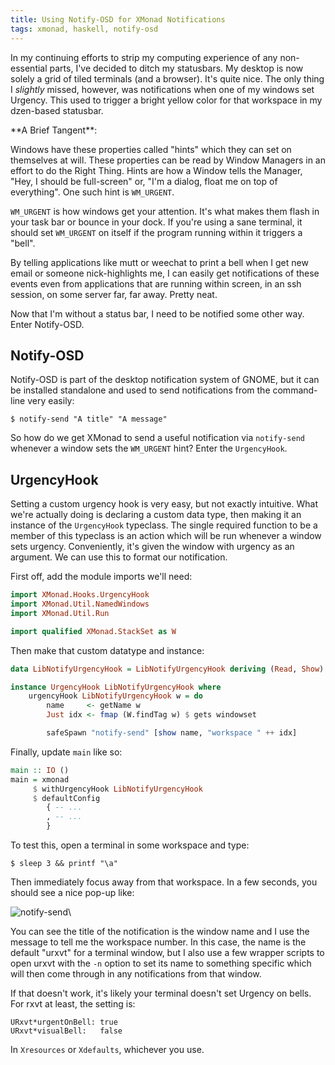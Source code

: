 ```yaml
---
title: Using Notify-OSD for XMonad Notifications
tags: xmonad, haskell, notify-osd
---
```


In my continuing efforts to strip my computing experience of any 
non-essential parts, I've decided to ditch my statusbars. My desktop is 
now solely a grid of tiled terminals (and a browser). It's quite nice. 
The only thing I *slightly* missed, however, was notifications when one 
of my windows set Urgency. This used to trigger a bright yellow color 
for that workspace in my dzen-based statusbar.

<div class="well">
**A Brief Tangent**:

Windows have these properties called "hints" which they can set on 
themselves at will. These properties can be read by Window Managers in 
an effort to do the Right Thing. Hints are how a Window tells the 
Manager, "Hey, I should be full-screen" or, "I'm a dialog, float me on 
top of everything". One such hint is `WM_URGENT`.

`WM_URGENT` is how windows get your attention. It's what makes them 
flash in your task bar or bounce in your dock. If you're using a sane 
terminal, it should set `WM_URGENT` on itself if the program running 
within it triggers a "bell".

By telling applications like mutt or weechat to print a bell when I get 
new email or someone nick-highlights me, I can easily get notifications 
of these events even from applications that are running within screen, 
in an ssh session, on some server far, far away. Pretty neat.
</div>

Now that I'm without a status bar, I need to be notified some other way. 
Enter Notify-OSD.

## Notify-OSD

Notify-OSD is part of the desktop notification system of GNOME, but it 
can be installed standalone and used to send notifications from the 
command-line very easily:

```
$ notify-send "A title" "A message"
```

So how do we get XMonad to send a useful notification via `notify-send` 
whenever a window sets the `WM_URGENT` hint? Enter the `UrgencyHook`.

## UrgencyHook

Setting a custom urgency hook is very easy, but not exactly intuitive. 
What we're actually doing is declaring a custom data type, then making 
it an instance of the `UrgencyHook` typeclass. The single required 
function to be a member of this typeclass is an action which will be run 
whenever a window sets urgency. Conveniently, it's given the window with 
urgency as an argument. We can use this to format our notification.

First off, add the module imports we'll need:

```haskell
import XMonad.Hooks.UrgencyHook
import XMonad.Util.NamedWindows
import XMonad.Util.Run

import qualified XMonad.StackSet as W
```

Then make that custom datatype and instance:

```haskell
data LibNotifyUrgencyHook = LibNotifyUrgencyHook deriving (Read, Show)

instance UrgencyHook LibNotifyUrgencyHook where
    urgencyHook LibNotifyUrgencyHook w = do
        name     <- getName w
        Just idx <- fmap (W.findTag w) $ gets windowset

        safeSpawn "notify-send" [show name, "workspace " ++ idx]
```

Finally, update `main` like so:

```haskell
main :: IO ()
main = xmonad
     $ withUrgencyHook LibNotifyUrgencyHook
     $ defaultConfig
        { -- ...
        , -- ...
        }
```

To test this, open a terminal in some workspace and type:

```
$ sleep 3 && printf "\a"
```

Then immediately focus away from that workspace. In a few seconds, you 
should see a nice pop-up like:

![notify-send](http://images.pbrisbin.com/using_notify_osd_for_xmonad_notifications/notify-send.png)\ 

You can see the title of the notification is the window name and I use 
the message to tell me the workspace number. In this case, the name is 
the default "urxvt" for a terminal window, but I also use a few wrapper 
scripts to open urxvt with the `-n` option to set its name to something 
specific which will then come through in any notifications from that 
window.

If that doesn't work, it's likely your terminal doesn't set Urgency on 
bells. For rxvt at least, the setting is:

```
URxvt*urgentOnBell: true
URxvt*visualBell:   false
```

In `Xresources` or `Xdefaults`, whichever you use.
